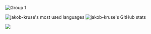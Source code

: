 ![Group 1](https://user-images.githubusercontent.com/16742703/127542321-431f2481-de06-49ec-a29a-c6daabb0cf94.png)

<div>
  <img align="top" alt="jakob-kruse's most used languages" src="https://github-readme-stats.vercel.app/api/top-langs/?username=jakob-kruse&theme=prussian" />
  <img align="top" alt="jakob-kruse's GitHub stats" src="https://github-readme-stats.vercel.app/api?username=jakob-kruse&count_private=0&theme=prussian" />
</div>

![](https://hit.yhype.me/github/profile?user_id=16742703)
